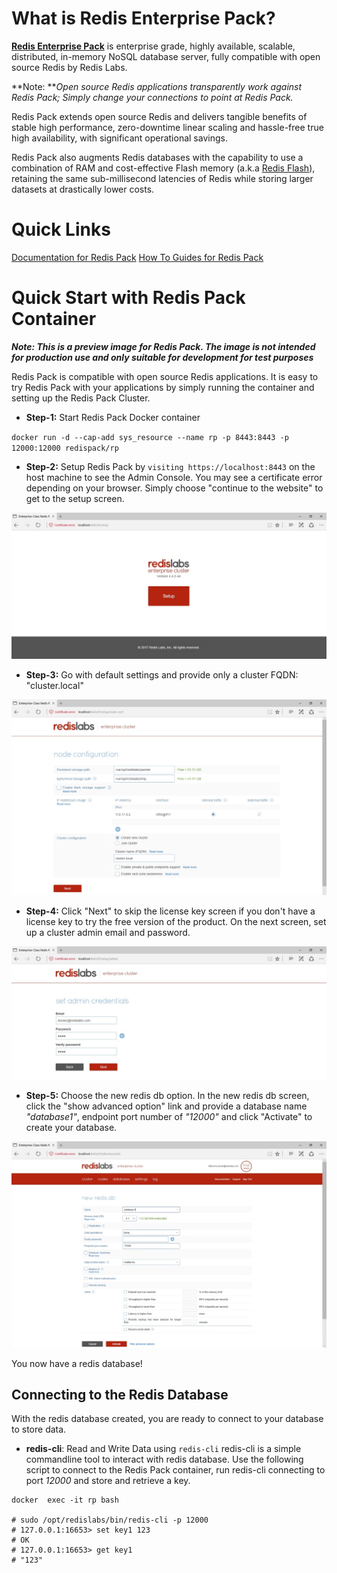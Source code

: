 # What is Redis Enterprise Pack? #
[**Redis Enterprise Pack**](https://redislabs.com/products/redis-pack/) is enterprise grade, highly available, scalable, distributed, in-memory NoSQL database server, fully compatible with open source Redis by Redis Labs.

**Note: **_Open source Redis applications transparently work against Redis Pack; Simply change your connections to point at Redis Pack._

Redis Pack extends open source Redis and delivers tangible benefits of stable high performance, zero-downtime linear scaling and hassle-free true high availability, with significant operational savings.

Redis Pack also augments Redis databases with the capability to use a combination of RAM and cost-effective Flash memory (a.k.a [Redis Flash](https://redislabs.com/products/redis-pack/flash-memory/)), retaining the same sub-millisecond latencies of Redis while storing larger datasets at drastically lower costs.

# Quick Links #

[Documentation for Redis Pack](https://redislabs.com/resources/redis-pack-documentation/)
[How To Guides for Redis Pack](https://redislabs.com/resources/how-to-redis-enterprise/)

# Quick Start with Redis Pack Container #

**_Note: This is a preview image for Redis Pack. The image is not intended for production use and only suitable for development for test purposes_**

Redis Pack is compatible with open source Redis applications. It is easy to try Redis Pack with your applications by simply running the container and setting up the Redis Pack Cluster.
* **Step-1:** Start Redis Pack Docker container

`docker run -d --cap-add sys_resource --name rp -p 8443:8443 -p 12000:12000 redispack/rp`

* **Step-2:** Setup Redis Pack by `visiting https://localhost:8443` on the host machine to see the Admin Console. You may see a certificate error depending on your browser. Simply choose "continue to the website" to get to the setup screen. 

![setup screen](https://raw.githubusercontent.com/RedisLabs/DockerHub/master/images/RP-SetupScreen.jpeg)

* **Step-3:** Go with default settings and provide only a cluster FQDN: "cluster.local"

![setup screen](https://raw.githubusercontent.com/RedisLabs/DockerHub/master/images/RP-SetupScreen2.jpeg)

* **Step-4:** Click "Next" to skip the license key screen if you don't have a license key to try the free version of the product. On the next screen, set up a cluster admin email and password.

![setup screen](https://raw.githubusercontent.com/RedisLabs/DockerHub/master/images/RP-SetupScreen4.jpeg)

* **Step-5:** Choose the new redis db option. In the new redis db screen, click the "show advanced option" link and provide a database name _"database1"_, endpoint port number of _"12000"_ and click "Activate" to create your database.

![setup screen](https://raw.githubusercontent.com/RedisLabs/DockerHub/master/images/RP-DBScreen.jpeg)

You now have a redis database!

## Connecting to the Redis Database ##
With the redis database created, you are ready to connect to your database to store data.

* **redis-cli**: Read and Write Data using `redis-cli`
redis-cli is a simple commandline tool to interact with redis database. Use the following script to connect to the Redis Pack container, run redis-cli connecting to port _12000_ and store and retrieve a key.

```
docker  exec -it rp bash

# sudo /opt/redislabs/bin/redis-cli -p 12000
# 127.0.0.1:16653> set key1 123
# OK
# 127.0.0.1:16653> get key1
# "123"
```
